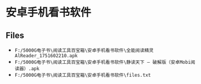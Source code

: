 # 安卓手机看书软件

## Files

- `F:/5000G电子书\阅读工具百宝箱\安卓手机看书软件\全能阅读精灵AlReader_1751602210.apk`
- `F:/5000G电子书\阅读工具百宝箱\安卓手机看书软件\静读天下 – 破解版（安卓Mobi阅读器）.apk`
- `F:/5000G电子书\阅读工具百宝箱\安卓手机看书软件\files.txt`
